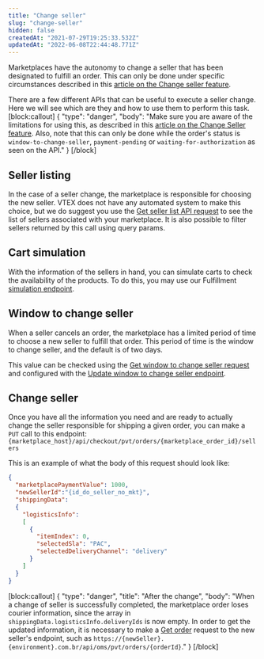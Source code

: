 ```yaml
---
title: "Change seller"
slug: "change-seller"
hidden: false
createdAt: "2021-07-29T19:25:33.532Z"
updatedAt: "2022-06-08T22:44:48.771Z"
---
```

Marketplaces have the autonomy to change a seller that has been designated to fulfill an order. This can only be done under specific circumstances described in this [article on the Change seller feature](https://help.vtex.com/en/tutorial/how-to-use-the-change-seller--5TBAwO2kOAMw44uyaaQMQO#).

There are a few different APIs that can be useful to execute a seller change. Here we will see which are they and how to use them to perform this task.
[block:callout]
{
  "type": "danger",
  "body": "Make sure you are aware of the limitations for using this, as described in this [article on the Change Seller feature](https://help.vtex.com/en/tutorial/como-utilizar-change-seller--5TBAwO2kOAMw44uyaaQMQO#). Also, note that this can only be done while the order's status is `window-to-change-seller`, `payment-pending` or `waiting-for-authorization` as seen on the API."
}
[/block]
## Seller listing

In the case of a seller change, the marketplace is responsible for choosing the new seller. VTEX does not have any automated system to make this choice, but we do suggest you use the [Get seller list API request](https://developers.vtex.com/vtex-developer-docs/reference/catalog-api-seller#catalog-api-get-seller-list) to see the list of sellers associated with your marketplace. It is also possible to filter sellers returned by this call using query params.


## Cart simulation

With the information of the sellers in hand, you can simulate carts to check the availability of the products. To do this, you may use our Fulfillment [simulation endpoint](https://developers.vtex.com/vtex-developer-docs/reference/external-seller#fulfillment-simulation).


## Window to change seller

When a seller cancels an order, the marketplace has a limited period of time to choose a new seller to fulfill that order. This period of time is the window to change seller, and the default is of two days.

This value can be checked using the [Get window to change seller request](https://developers.vtex.com/vtex-rest-api/reference/getwindowtochangeseller-1) and configured with the [Update window to change seller endpoint](https://developers.vtex.com/vtex-rest-api/reference/updatewindowtochangeseller-1).


## Change seller

Once you have all the information you need and are ready to actually change the seller responsible for shipping a given order, you can make a `PUT` call to this endpoint:
`{marketplace_host}/api/checkout/pvt/orders/{marketplace_order_id}/sellers`

This is an example of what the body of this request should look like:
```json
{
  "marketplacePaymentValue": 1000,
  "newSellerId":"{id_do_seller_no_mkt}",
  "shippingData":
  {
    "logisticsInfo":
    [
      {
        "itemIndex": 0,
        "selectedSla": "PAC",
        "selectedDeliveryChannel": "delivery"
      }
    ]
  }
}
```
[block:callout]
{
  "type": "danger",
  "title": "After the change",
  "body": "When a change of seller is successfully completed, the marketplace order loses courier information, since the array in `shippingData.logisticsInfo.deliveryIds` is now empty. In order to get the updated information, it is necessary to make a [Get order](https://developers.vtex.com/vtex-rest-api/reference/orders#getorder) request to the new seller's endpoint, such as `https://{newSeller}.{environment}.com.br/api/oms/pvt/orders/{orderId}`."
}
[/block]
